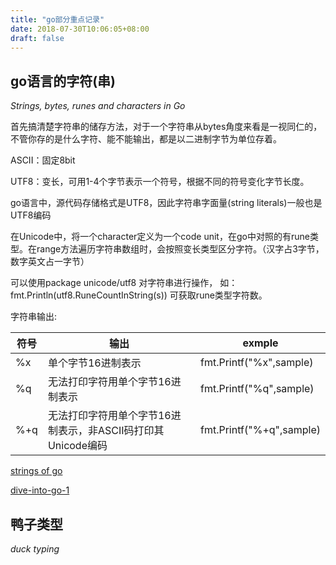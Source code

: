 ```yaml
---
title: "go部分重点记录"
date: 2018-07-30T10:06:05+08:00
draft: false
---
```



## go语言的字符(串)
_Strings, bytes, runes and characters in Go_

首先搞清楚字符串的储存方法，对于一个字符串从bytes角度来看是一视同仁的，不管你存的是什么字符、能不能输出，都是以二进制字节为单位存着。

ASCII：固定8bit

UTF8：变长，可用1-4个字节表示一个符号，根据不同的符号变化字节长度。

go语言中，源代码存储格式是UTF8，因此字符串字面量(string literals)一般也是UTF8编码

在Unicode中，将一个character定义为一个code unit，在go中对照的有rune类型。在range方法遍历字符串数组时，会按照变长类型区分字符。（汉字占3字节，数字英文占一字节）

可以使用package unicode/utf8 对字符串进行操作，
如：
	fmt.Println(utf8.RuneCountInString(s))
可获取rune类型字符数。

字符串输出:

| 符号 | 输出 | exmple |
|----|----|----|
| %x | 单个字节16进制表示 | fmt.Printf("%x",sample) |
| %q | 无法打印字符用单个字节16进制表示 | fmt.Printf("%q",sample) |
| %+q | 无法打印字符用单个字节16进制表示，非ASCII码打印其Unicode编码 | fmt.Printf("%+q",sample) |

[strings of go](https://blog.golang.org/strings)

[dive-into-go-1](http://colobu.com/2016/06/15/dive-into-go-1/)

## 鸭子类型
_duck typing_